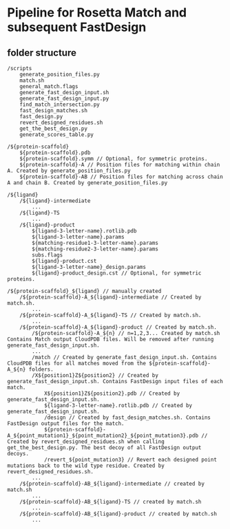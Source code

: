 # Pipeline for Rosetta Match and subsequent FastDesign
## folder structure ##
    /scripts
        generate_position_files.py
        match.sh
        general_match.flags
        generate_fast_design_input.sh
        generate_fast_design_input.py
        find_match_intersection.py
        fast_design_matches.sh
        fast_design.py
        revert_designed_residues.sh
        get_the_best_design.py
        generate_scores_table.py

    /${protein-scaffold}
        ${protein-scaffold}.pdb
        ${protein-scaffold}.symm // Optional, for symmetric proteins.
        ${protein-scaffold}-A // Position files for matching within chain A. Created by generate_position_files.py
        ${protein-scaffold}-AB // Position files for matching across chain A and chain B. Created by generate_position_files.py

    /${ligand}
        /${ligand}-intermediate
            ...
        /${ligand}-TS
            ...
        /${ligand}-product
            ${ligand-3-letter-name}.rotlib.pdb
            ${ligand-3-letter-name}.params
            ${matching-residue1-3-letter-name}.params
            ${matching-residue2-3-letter-name}.params
            subs.flags
            ${ligand}-product.cst
            ${ligand-3-letter-name}_design.params
            ${ligand}-product_design.cst // Optional, for symmetric proteins.

    /${protein-scaffold}_${ligand} // manually created
        /${protein-scaffold}-A_${ligand}-intermediate // Created by match.sh.
            ...
        /${protein-scaffold}-A_${ligand}-TS // Created by match.sh.
            ...
        /${protein-scaffold}-A_${ligand}-product // Created by match.sh.
            /${protein-scaffold}-A_${n} // n=1,2,3... Created by match.sh Contains Match output CloudPDB files. Will be removed after running generate_fast_design_input.sh.
            ...
            /match // Created by generate_fast_design_input.sh. Contains CloudPDB files for all matches moved from the ${protein-scaffold}-A_${n} folders.
            /X${position1}Z${position2} // Created by generate_fast_design_input.sh. Contains FastDesign input files of each match.
                X${position1}Z${position2}.pdb // Created by generate_fast_design_input.sh.
                ${ligand-3-letter-name}.rotlib.pdb // Created by generate_fast_design_input.sh.
                /design // Created by fast_design_matches.sh. Contains FastDesign output files for the match.
                ${protein-scaffold}-A_${point_mutation1}_${point_mutation2}_${point_mutation3}.pdb // Created by revert_designed_residues.sh when calling get_the_best_design.py. The best decoy of all FastDesign output decoys.
                /revert_${point_mutation3} // Revert each designed point mutations back to the wild type residue. Created by revert_designed_residues.sh.
            ...
        /${protein-scaffold}-AB_${ligand}-intermediate // created by match.sh
            ...
        /${protein-scaffold}-AB_${ligand}-TS // created by match.sh
            ...
        /${protein-scaffold}-AB_${ligand}-product // created by match.sh
            ...
            
